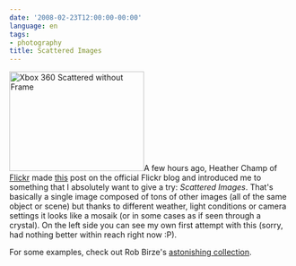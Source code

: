 ```yaml
---
date: '2008-02-23T12:00:00-00:00'
language: en
tags:
- photography
title: Scattered Images
---
```



<a href="http://www.flickr.com/photos/zerok/2285894687/" title="Xbox 360 Scattered without Frame by zeroK, on Flickr" class="left"><img src="http://farm3.static.flickr.com/2234/2285894687_2af396b0c4_m.jpg" width="240" height="178" alt="Xbox 360 Scattered without Frame" /></a>A few hours ago, Heather Champ of [Flickr](http://flickr.com) made [this](http://blog.flickr.net/en/2008/02/23/scattered-images/) post on the official Flickr blog and introduced me to something that I absolutely want to give a try: *Scattered Images*. That's basically a single image composed of tons of other images (all of the same object or scene) but thanks to different weather, light conditions or camera settings it looks like a mosaik (or in some cases as if seen through a crystal). On the left side you can see my own first attempt with this (sorry, had nothing better within reach right now :P).

For some examples, check out Rob Birze's [astonishing collection](http://www.flickr.com/photos/rob_birze/sets/72157594152043528/).
